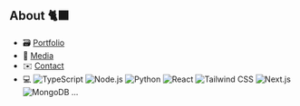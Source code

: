 ## About 🐈‍⬛

- 🗃️ <a href="https://ruhanfreitas.com">Portfolio</a>
- 📱 <a href="/">Media</a>
- ✉️ <a href="mailto:ruhanfreitas@contato.com">Contact<a>
- 💻 ![TypeScript](https://img.shields.io/badge/-TypeScript-black?style=flat-square&logo=typescript&logoColor=white)
![Node.js](https://img.shields.io/badge/-Node.js-black?style=flat-square&logo=node.js&logoColor=white)
![Python](https://img.shields.io/badge/-Python-black?style=flat-square&logo=python&logoColor=white)
![React](https://img.shields.io/badge/-React-black?style=flat-square&logo=react&logoColor=white)
![Tailwind CSS](https://img.shields.io/badge/-Tailwind_CSS-black?style=flat-square&logo=tailwind-css&logoColor=white)
![Next.js](https://img.shields.io/badge/-Next.js-black?style=flat-square&logo=next.js&logoColor=white)
![MongoDB](https://img.shields.io/badge/-MongoDB-black?style=flat-square&logo=mongodb&logoColor=white)
...


